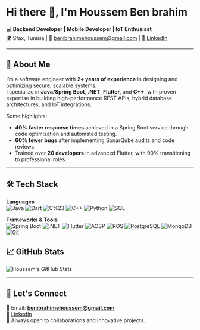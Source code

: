 # Hi there 👋, I'm Houssem Ben brahim

💻 **Backend Developer | Mobile Developer | IoT Enthusiast**  
🌍 Sfax, Tunisia | 📧 benibrahimehoussem@gmail.com | 🔗 [LinkedIn](https://www.linkedin.com/in/houssem-ben-ibrahim)

---

## 🚀 About Me
I’m a software engineer with **2+ years of experience** in designing and optimizing secure, scalable systems.  
I specialize in **Java/Spring Boot**, **.NET**, **Flutter**, and **C++**, with proven expertise in building high-performance REST APIs, hybrid database architectures, and IoT integrations.  

Some highlights:
- **40% faster response times** achieved in a Spring Boot service through code optimization and automated testing.
- **60% fewer bugs** after implementing SonarQube audits and code reviews.
- Trained over **20 developers** in advanced Flutter, with 90% transitioning to professional roles.

---

## 🛠 Tech Stack

**Languages**  
![Java](https://img.shields.io/badge/Java-ED8B00?style=flat&logo=openjdk&logoColor=white)
![Dart](https://img.shields.io/badge/Dart-0175C2?style=flat&logo=dart&logoColor=white)
![C%23](https://img.shields.io/badge/C%23-239120?style=flat&logo=c-sharp&logoColor=white)
![C++](https://img.shields.io/badge/C++-00599C?style=flat&logo=cplusplus&logoColor=white)
![Python](https://img.shields.io/badge/Python-3776AB?style=flat&logo=python&logoColor=white)
![SQL](https://img.shields.io/badge/SQL-003B57?style=flat&logo=database&logoColor=white)

**Frameworks & Tools**  
![Spring Boot](https://img.shields.io/badge/Spring%20Boot-6DB33F?style=flat&logo=springboot&logoColor=white)
![.NET](https://img.shields.io/badge/.NET-512BD4?style=flat&logo=dotnet&logoColor=white)
![Flutter](https://img.shields.io/badge/Flutter-02569B?style=flat&logo=flutter&logoColor=white)
![AOSP](https://img.shields.io/badge/AOSP-3DDC84?style=flat&logo=android&logoColor=white)
![ROS](https://img.shields.io/badge/ROS-22314E?style=flat&logo=ros&logoColor=white)
![PostgreSQL](https://img.shields.io/badge/PostgreSQL-316192?style=flat&logo=postgresql&logoColor=white)
![MongoDB](https://img.shields.io/badge/MongoDB-4EA94B?style=flat&logo=mongodb&logoColor=white)
![Git](https://img.shields.io/badge/Git-F05032?style=flat&logo=git&logoColor=white)



## 📈 GitHub Stats
![Houssem's GitHub Stats](https://github-readme-stats.vercel.app/api?username=houssem-ben-brahim&show_icons=true&theme=radical)

---

## 🤝 Let's Connect
📧 Email: **benibrahimehoussem@gmail.com**  
🔗 [LinkedIn](https://www.linkedin.com/in/houssem-ben-ibrahim)  
💼 Always open to collaborations and innovative projects.
